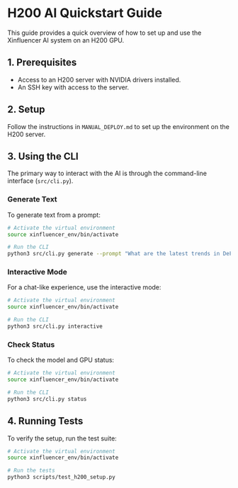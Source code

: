 # H200 AI Quickstart Guide

This guide provides a quick overview of how to set up and use the Xinfluencer AI system on an H200 GPU.

## 1. Prerequisites

- Access to an H200 server with NVIDIA drivers installed.
- An SSH key with access to the server.

## 2. Setup

Follow the instructions in `MANUAL_DEPLOY.md` to set up the environment on the H200 server.

## 3. Using the CLI

The primary way to interact with the AI is through the command-line interface (`src/cli.py`).

### Generate Text

To generate text from a prompt:

```bash
# Activate the virtual environment
source xinfluencer_env/bin/activate

# Run the CLI
python3 src/cli.py generate --prompt "What are the latest trends in DeFi?"
```

### Interactive Mode

For a chat-like experience, use the interactive mode:

```bash
# Activate the virtual environment
source xinfluencer_env/bin/activate

# Run the CLI
python3 src/cli.py interactive
```

### Check Status

To check the model and GPU status:

```bash
# Activate the virtual environment
source xinfluencer_env/bin/activate

# Run the CLI
python3 src/cli.py status
```

## 4. Running Tests

To verify the setup, run the test suite:

```bash
# Activate the virtual environment
source xinfluencer_env/bin/activate

# Run the tests
python3 scripts/test_h200_setup.py
```